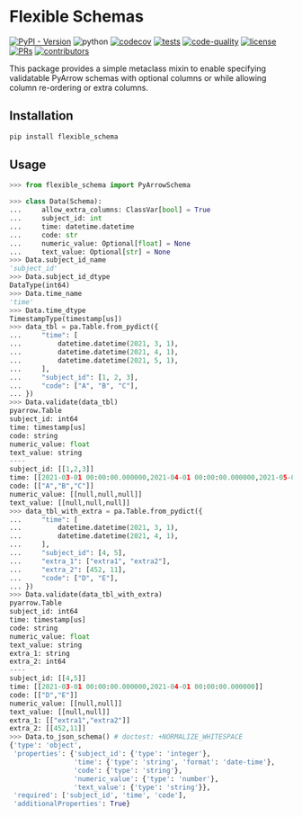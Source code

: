 # Flexible Schemas

[![PyPI - Version](https://img.shields.io/pypi/v/flexible_schema)](https://pypi.org/project/flexible_schema/)
![python](https://img.shields.io/badge/-Python_3.10-blue?logo=python&logoColor=white)
[![codecov](https://codecov.io/gh/mmcdermott/flexible_schema/graph/badge.svg?token=89SKXPKVRA)](https://codecov.io/gh/mmcdermott/flexible_schema)
[![tests](https://github.com/mmcdermott/flexible_schema/actions/workflows/tests.yaml/badge.svg)](https://github.com/mmcdermott/flexible_schema/actions/workflows/tests.yml)
[![code-quality](https://github.com/mmcdermott/flexible_schema/actions/workflows/code-quality-main.yaml/badge.svg)](https://github.com/mmcdermott/flexible_schema/actions/workflows/code-quality-main.yaml)
[![license](https://img.shields.io/badge/License-MIT-green.svg?labelColor=gray)](https://github.com/mmcdermott/flexible_schema#license)
[![PRs](https://img.shields.io/badge/PRs-welcome-brightgreen.svg)](https://github.com/mmcdermott/flexible_schema/pulls)
[![contributors](https://img.shields.io/github/contributors/mmcdermott/flexible_schema.svg)](https://github.com/mmcdermott/flexible_schema/graphs/contributors)

This package provides a simple metaclass mixin to enable specifying validatable PyArrow schemas with optional
columns or while allowing column re-ordering or extra columns.

## Installation

```bash
pip install flexible_schema
```

## Usage

```python
>>> from flexible_schema import PyArrowSchema

>>> class Data(Schema):
...     allow_extra_columns: ClassVar[bool] = True
...     subject_id: int
...     time: datetime.datetime
...     code: str
...     numeric_value: Optional[float] = None
...     text_value: Optional[str] = None
>>> Data.subject_id_name
'subject_id'
>>> Data.subject_id_dtype
DataType(int64)
>>> Data.time_name
'time'
>>> Data.time_dtype
TimestampType(timestamp[us])
>>> data_tbl = pa.Table.from_pydict({
...     "time": [
...         datetime.datetime(2021, 3, 1),
...         datetime.datetime(2021, 4, 1),
...         datetime.datetime(2021, 5, 1),
...     ],
...     "subject_id": [1, 2, 3],
...     "code": ["A", "B", "C"],
... })
>>> Data.validate(data_tbl)
pyarrow.Table
subject_id: int64
time: timestamp[us]
code: string
numeric_value: float
text_value: string
----
subject_id: [[1,2,3]]
time: [[2021-03-01 00:00:00.000000,2021-04-01 00:00:00.000000,2021-05-01 00:00:00.000000]]
code: [["A","B","C"]]
numeric_value: [[null,null,null]]
text_value: [[null,null,null]]
>>> data_tbl_with_extra = pa.Table.from_pydict({
...     "time": [
...         datetime.datetime(2021, 3, 1),
...         datetime.datetime(2021, 4, 1),
...     ],
...     "subject_id": [4, 5],
...     "extra_1": ["extra1", "extra2"],
...     "extra_2": [452, 11],
...     "code": ["D", "E"],
... })
>>> Data.validate(data_tbl_with_extra)
pyarrow.Table
subject_id: int64
time: timestamp[us]
code: string
numeric_value: float
text_value: string
extra_1: string
extra_2: int64
----
subject_id: [[4,5]]
time: [[2021-03-01 00:00:00.000000,2021-04-01 00:00:00.000000]]
code: [["D","E"]]
numeric_value: [[null,null]]
text_value: [[null,null]]
extra_1: [["extra1","extra2"]]
extra_2: [[452,11]]
>>> Data.to_json_schema() # doctest: +NORMALIZE_WHITESPACE
{'type': 'object',
 'properties': {'subject_id': {'type': 'integer'},
                'time': {'type': 'string', 'format': 'date-time'},
                'code': {'type': 'string'},
                'numeric_value': {'type': 'number'},
                'text_value': {'type': 'string'}},
 'required': ['subject_id', 'time', 'code'],
 'additionalProperties': True}
```
